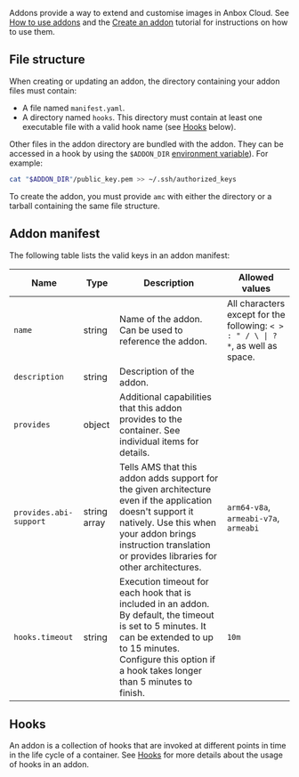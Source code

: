 Addons provide a way to extend and customise images in Anbox Cloud. See [How to use addons](https://discourse.ubuntu.com/t/managing-addons/17759) and the [Create an addon](https://discourse.ubuntu.com/t/creating-an-addon/25284) tutorial for instructions on how to use them.

<a name='file-structure'></a>
## File structure
When creating or updating an addon, the directory containing your addon files must contain:

- A file named `manifest.yaml`.
- A directory named `hooks`. This directory must contain at least one executable file with a valid hook name (see [Hooks](#hooks) below).

Other files in the addon directory are bundled with the addon. They can be accessed in a hook by using the `$ADDON_DIR` [environment variable](tbd#env-variables)). For example:
```bash
cat "$ADDON_DIR"/public_key.pem >> ~/.ssh/authorized_keys
```

To create the addon, you must provide `amc` with either the directory or a tarball containing the same file structure.

<a name='manifest'></a>
## Addon manifest

The following table lists the valid keys in an addon manifest:

| Name                  | Type         | Description                                                                                                                                                                                                                   | Allowed values                        |
|-----------------------|--------------|-------------------------------------------------------------------------------------------------------------------------------------------------------------------------------------------------------------------------------|---------------------------------------|
| `name`                | string       | Name of the addon. Can be used to reference the addon.                                                                                       | All characters except for the following: `< > : " / \ \| ? *`, as well as space. |
| `description`         | string       | Description of the addon.                                                                                                                                                                                                     |                                       |
| `provides`            | object       | Additional capabilities that this addon provides to the container. See individual items for details.                                                                                                                          |                                       |
| `provides.abi-support`| string array | Tells AMS that this addon adds support for the given architecture even if the application doesn't support it natively. Use this when your addon brings instruction translation or provides libraries for other architectures. | `arm64-v8a`, `armeabi-v7a`, `armeabi` |
| `hooks.timeout`| string | Execution timeout for each hook that is included in an addon. By default, the timeout is set to 5 minutes. It can be extended to up to 15 minutes. Configure this option if a hook takes longer than 5 minutes to finish. | `10m` |


<a name='hooks'></a>
## Hooks
An addon is a collection of hooks that are invoked at different points in time in the life cycle of a container. See [Hooks](tbd) for more details about the usage of hooks in an addon.

